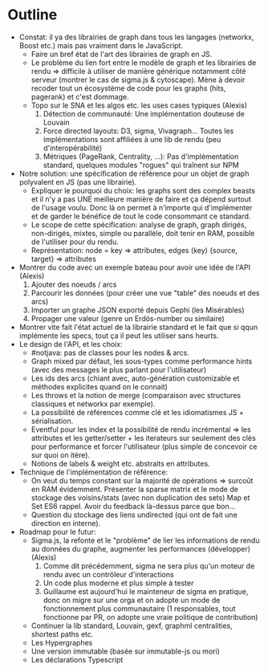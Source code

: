 # Outline

* Constat: il ya des librairies de graph dans tous les langages (networkx, Boost etc.) mais pas vraiment dans le JavaScript.
  - Faire un bref état de l'art des librairies de graph en JS.
  - Le problème du lien fort entre le modèle de graph et les librairies de rendu => difficile à utiliser de manière générique notamment côté serveur (montrer le cas de sigma.js & cytoscape). Mène à devoir recoder tout un écosystème de code pour les graphs (hits, pagerank) et c'est dommage.
  - Topo sur le SNA et les algos etc. les uses cases typiques (Alexis)
    1. Détection de communauté: Une implémentation douteuse de Louvain
    2. Force directed layouts: D3, sigma, Vivagraph... Toutes les implémentations sont affiliées à une lib de rendu (peu d'interopérabilité)
    3. Métriques (PageRank, Centrality, ...): Pas d'implémentation standard, quelques modules "rogues" qui traînent sur NPM
* Notre solution: une spécification de référence pour un objet de graph polyvalent en JS (pas une librairie).
  - Expliquer le pourquoi du choix: les graphs sont des complex beasts et il n'y a pas UNE meilleure manière de faire et ça dépend surtout de l'usage voulu. Donc là on permet à n'importe qui d'implémenter et de garder le bénéfice de tout le code consommant ce standard.
  - Le scope de cette spécification: analyse de graph, graph dirigés, non-dirigés, mixtes, simple ou parallèle, doit tenir en RAM, possible de l'utiliser pour du rendu.
  - Représentation: node = key => attributes, edges (key) {source, target} => attributes
* Montrer du code avec un exemple bateau pour avoir une idée de l'API (Alexis)
  1. Ajouter des noeuds / arcs
  2. Parcourir les données (pour créer une vue "table" des noeuds et des arcs)
  3. Importer un graphe JSON exporté depuis Gephi (les Misérables)
  4. Propager une valeur (genre un Erdös-number ou similaire)
* Montrer vite fait l'état actuel de la librairie standard et le fait que si qqun implémente les specs, tout ça il peut les utiliser sans heurts.
* Le design de l'API, et les choix:
  - #notjava: pas de classes pour les nodes & arcs.
  - Graph mixed par défaut, les sous-types comme performance hints (avec des messages le plus parlant pour l'utilisateur)
  - Les ids des arcs (chiant avec, auto-génération customizable et méthodes explicites quand on le connait)
  - Les throws et la notion de merge (comparaison avec structures classiques et networkx par exemple).
  - La possibilité de références comme clé et les idiomatismes JS + sérialisation.
  - Eventful pour les index et la possibilité de rendu incrémental => les attributes et les getter/setter + les iterateurs sur seulement des clés pour performance et forcer l'utilisateur (plus simple de concevoir ce sur quoi on itère).
  - Notions de labels & weight etc. abstraits en attributes.
* Technique de l'implémentation de référence:
  - On veut du temps constant sur la majorité de opérations => surcoût en RAM évidemment. Présenter la sparse matrix et le mode de stockage des voisins/stats (avec non duplication des sets) Map et Set ES6 rappel. Avoir du feedback là-dessus parce que bon...
  - Question du stockage des liens undirected (qui ont de fait une direction en interne).
* Roadmap pour le futur:
  - Sigma.js, la refonte et le "problème" de lier les informations de rendu au données du graphe, augmenter les performances (développer) (Alexis)
    1. Comme dit précédemment, sigma ne sera plus qu'un moteur de rendu avec un contrôleur d'interactions
    2. Un code plus moderne et plus simple à tester
    3. Guillaume est aujourd'hui le mainteneur de sigma en pratique, donc on migre sur une orga et on adopte un mode de fonctionnement plus communautaire (1 responsables, tout fonctionne par PR, on adopte une vraie politique de contribution)
  - Continuer la lib standard, Louvain, gexf, graphml centralities, shortest paths etc.
  - Les Hypergraphes
  - Une version immutable (basée sur immutable-js ou mori)
  - Les déclarations Typescript
